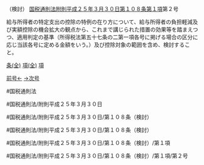 （検討）
[国税通則法附則平成２５年３月３０日第１０８条第１項](国税通則法＿＿＿＿附則平成２５年３月３０日第１０８条第１項)第２号

給与所得者の特定支出の控除の特例の在り方について、給与所得者の負担軽減及び実額控除の機会拡大の観点から、これまで講じられた措置の効果等を踏まえつつ、適用判定の基準（所得税法第五十七条の二第一項各号に掲げる場合の区分に応じ当該各号に定める金額をいう。）及び控除対象の範囲を含め、検討すること。

[条(全)](国税通則法＿＿＿＿附則平成２５年３月３０日第１０８条_.md)    [項(全)](国税通則法＿＿＿＿附則平成２５年３月３０日第１０８条第１項_.md)    [項](国税通則法＿＿＿＿附則平成２５年３月３０日第１０８条第１項.md)

[前号←](国税通則法＿＿＿＿附則平成２５年３月３０日第１０８条第１項第１号.md)    [→次号](国税通則法＿＿＿＿附則平成２５年３月３０日第１０８条第１項第３号.md)

#国税通則法

#国税通則法/附則平成２５年３月３０日

#国税通則法/附則平成２５年３月３０日/第１０８条（検討）

#国税通則法/附則平成２５年３月３０日/第１０８条（検討）

#国税通則法/附則平成２５年３月３０日/第１０８条（検討）/第１項

#国税通則法/附則平成２５年３月３０日/第１０８条（検討）/第１項/第２号

